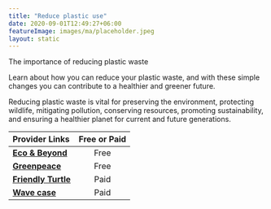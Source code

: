 ```yaml
---
title: "Reduce plastic use"
date: 2020-09-01T12:49:27+06:00
featureImage: images/ma/placeholder.jpeg
layout: static
---
```


The importance of reducing plastic waste

Learn about how you can reduce your plastic waste, and with these simple changes you can contribute to a healthier and greener future.

Reducing plastic waste is vital for preserving the environment, protecting wildlife, mitigating pollution, conserving resources, promoting sustainability, and ensuring a healthier planet for current and future generations.

| Provider Links      | Free or Paid  |  
| :-----------          | :--------------:      |  
| [**Eco & Beyond**](https://www.ecoandbeyond.co/articles/why-should-we-reduce-the-use-of-plastic/) | Free | 
| [**Greenpeace**](https://www.greenpeace.org.uk/news/9-ways-reduce-plastic-use/) | Free | 
| [**Friendly Turtle**](https://www.awin1.com/cread.php?awinmid=26681&awinaffid=1198638&ued=https%3A%2F%2Fwww.friendlyturtle.com%2F) | Paid | 
| [**Wave case**](https://www.wavecase.co.uk/) | Paid | 
  

<br/><br/>






